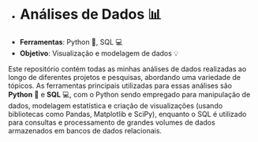 -  # Análises de Dados 📊
- **Ferramentas**: Python 🐍, SQL 💻
- **Objetivo**: Visualização e modelagem de dados 💡

Este repositório contém todas as minhas análises de dados realizadas ao longo de diferentes projetos e pesquisas, abordando uma variedade de tópicos. As ferramentas principais utilizadas para essas análises são **Python** 🐍 e **SQL** 💻, com o Python sendo empregado para manipulação de dados, modelagem estatística e criação de visualizações (usando bibliotecas como Pandas, Matplotlib e SciPy), enquanto o SQL é utilizado para consultas e processamento de grandes volumes de dados armazenados em bancos de dados relacionais.
